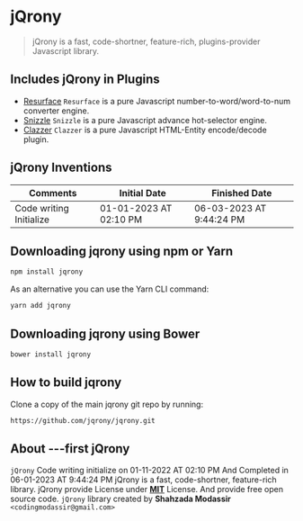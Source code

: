 # jQrony

> jQrony is a fast, code-shortner, feature-rich, plugins-provider Javascript library.

## Includes jQrony in Plugins
* [Resurface](https://jqrony.ml/resurface/) `Resurface` is a pure Javascript number-to-word/word-to-num converter engine.
* [Snizzle](https://jqrony.ml/snizzle/) `Snizzle` is a pure Javascript advance hot-selector engine.
* [Clazzer](https://jqrony.ml/clazzer/) `Clazzer` is a pure Javascript HTML-Entity encode/decode plugin.

## jQrony Inventions

Comments                | Initial Date           | Finished Date
------------------------|------------------------|---------------------------
Code writing Initialize | 01-01-2023 AT 02:10 PM | 06-03-2023 AT 9:44:24 PM

## Downloading jqrony using npm or Yarn
```sh
npm install jqrony
```
As an alternative you can use the Yarn CLI command:
```sh
yarn add jqrony
```

## Downloading jqrony using Bower
```sh
bower install jqrony
```

## How to build jqrony
Clone a copy of the main jqrony git repo by running:
```sh
https://github.com/jqrony/jqrony.git
```

## About ---first jQrony
`jQrony` Code writing initialize on 01-11-2022 AT 02:10 PM And Completed in 06-01-2023 AT 9:44:24 PM jQrony is a fast, code-shortner, feature-rich library. jQrony provide License under [**MIT**](https://github.com/jqrony/jqrony/blob/main/LICENSE) License. And provide free open source code. `jQrony` library created by **Shahzada Modassir** `<codingmodassir@gmail.com>`  

